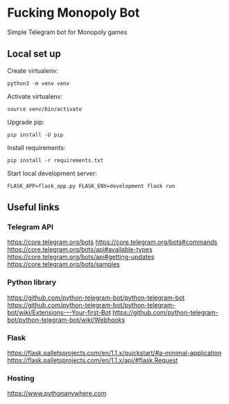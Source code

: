 # Fucking Monopoly Bot
Simple Telegram bot for Monopoly games

## Local set up

Create virtualenv:
```shell
python3 -m venv venv
```

Activate virtualenv:
```shell
source venv/bin/activate
```

Upgrade pip:
```shell
pip install -U pip
```

Install requirements:
```shell
pip install -r requirements.txt
```

Start local development server:
```shell
FLASK_APP=flask_app.py FLASK_ENV=development flask run
```

## Useful links

### Telegram API
https://core.telegram.org/bots
https://core.telegram.org/bots#commands
https://core.telegram.org/bots/api#available-types
https://core.telegram.org/bots/api#getting-updates
https://core.telegram.org/bots/samples

### Python library
https://github.com/python-telegram-bot/python-telegram-bot
https://github.com/python-telegram-bot/python-telegram-bot/wiki/Extensions-–-Your-first-Bot
https://github.com/python-telegram-bot/python-telegram-bot/wiki/Webhooks

### Flask
https://flask.palletsprojects.com/en/1.1.x/quickstart/#a-minimal-application
https://flask.palletsprojects.com/en/1.1.x/api/#flask.Request

### Hosting
https://www.pythonanywhere.com
